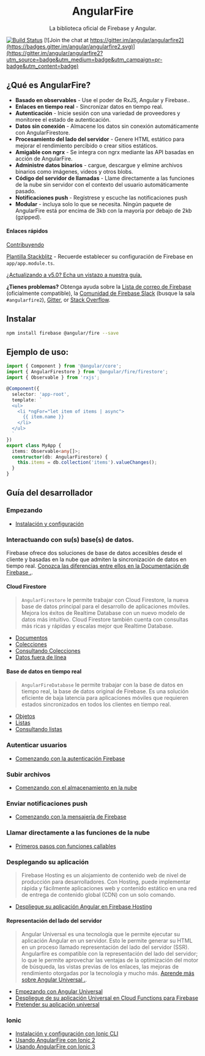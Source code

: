 <p align="center">
  <h1 align="center">AngularFire</h1>
  <p align="center">La biblioteca oficial de Firebase y Angular.</p>
</p>

[![Build Status](https://travis-ci.org/angular/angularfire2.svg?branch=master)](https://travis-ci.org/angular/angularfire2) [![Join the chat at https://gitter.im/angular/angularfire2](https://badges.gitter.im/angular/angularfire2.svg)](https://gitter.im/angular/angularfire2?utm_source=badge&utm_medium=badge&utm_campaign=pr-badge&utm_content=badge)

## ¿Qué es AngularFire?

- **Basado en observables** -  Use el poder de RxJS, Angular y Firebase..
- **Enlaces en tiempo real** - Sincronizar datos en tiempo real.
- **Autenticación** - Inicie sesión con una variedad de proveedores y monitoree el estado de autenticación.
- **Datos sin conexión** - Almacene los datos sin conexión automáticamente con AngularFirestore.
- **Procesamiento del lado del servidor** - Genere HTML estático para mejorar el rendimiento percibido o crear sitios estáticos.
- **Amigable con ngrx** - Se integra con ngrx mediante las API basadas en acción de AngularFire.
- **Administre datos binarios** - cargue, descargue y elimine archivos binarios como imágenes, videos y otros blobs.
- **Código del servidor de llamadas** - Llame directamente a las funciones de la nube sin servidor con el contexto del usuario automáticamente pasado.
- **Notificaciones push** - Regístrese y escuche las notificaciones push
- **Modular** - incluya solo lo que se necesita. Ningún paquete de AngularFire está por encima de 3kb con la mayoría por debajo de 2kb (gzipped).

#### Enlaces rápidos
[Contribuyendo](CONTRIBUTING.md)

[Plantilla Stackblitz](https://stackblitz.com/edit/angular-1iment) - Recuerde establecer su configuración de Firebase en `app/app.module.ts`.

[¿Actualizando a v5.0? Echa un vistazo a nuestra guía.](docs/version-5-upgrade.md)

**¿Tienes problemas?** Obtenga ayuda sobre la [Lista de correo de Firebase](https://groups.google.com/forum/#!forum/firebase-talk) (oficialmente compatible), la [Comunidad de Firebase Slack](https://firebase.community/) (busque la sala `#angularfire2`), [Gitter](https://gitter.im/angular/angularfire2), or [Stack Overflow](https://stackoverflow.com/questions/tagged/angularfire2).

## Instalar

```bash
npm install firebase @angular/fire --save
```

## Ejemplo de uso:

```ts
import { Component } from '@angular/core';
import { AngularFirestore } from '@angular/fire/firestore';
import { Observable } from 'rxjs';

@Component({
  selector: 'app-root',
  template: `
  <ul>
    <li *ngFor="let item of items | async">
      {{ item.name }}
    </li>
  </ul>
  `
})
export class MyApp {
  items: Observable<any[]>;
  constructor(db: AngularFirestore) {
    this.items = db.collection('items').valueChanges();
  }
}
```

## Guía del desarrollador

### Empezando

- [Instalación y configuración](docs/install-and-setup.md)

### Interactuando con su(s) base(s) de datos.

Firebase ofrece dos soluciones de base de datos accesibles desde el cliente y basadas en la nube que admiten la sincronización de datos en tiempo real. [Conozca las diferencias entre ellos en la Documentación de Firebase .](https://firebase.google.com/docs/firestore/rtdb-vs-firestore).

#### Cloud Firestore

> `AngularFirestore` le permite trabajar con Cloud Firestore, la nueva base de datos principal para el desarrollo de aplicaciones móviles. Mejora los éxitos de Realtime Database con un nuevo modelo de datos más intuitivo. Cloud Firestore también cuenta con consultas más ricas y rápidas y escalas mejor que Realtime Database.

- [Documentos](docs/firestore/documents.md)
- [Colecciones](docs/firestore/collections.md)
- [Consultando Colecciones](docs/firestore/querying-collections.md)
- [Datos fuera de línea](docs/firestore/offline-data.md)

#### Base de datos en tiempo real

> `AngularFireDatabase` le permite trabajar con la base de datos en tiempo real, la base de datos original de Firebase. Es una solución eficiente de baja latencia para aplicaciones móviles que requieren estados sincronizados en todos los clientes en tiempo real.

- [Objetos](docs/rtdb/objects.md)
- [Listas](docs/rtdb/lists.md)
- [Consultando listas](docs/rtdb/querying-lists.md)

### Autenticar usuarios

- [Comenzando con la autenticación Firebase](docs/auth/getting-started.md)

### Subir archivos
- [Comenzando con el almacenamiento en la nube](docs/storage/storage.md)

### Enviar notificaciones push
- [Comenzando con la mensajería de Firebase](docs/messaging/messaging.md)

### Llamar directamente a las funciones de la nube
- [Primeros pasos con funciones callables](docs/functions/functions.md)

### Desplegando su aplicación

> Firebase Hosting es un alojamiento de contenido web de nivel de producción para desarrolladores. Con Hosting, puede implementar rápida y fácilmente aplicaciones web y contenido estático en una red de entrega de contenido global (CDN) con un solo comando.

- [Despliegue su aplicación Angular en Firebase Hosting](docs/deploying-angularfire-to-firebase.md)

#### Representación del lado del servidor

>Angular Universal es una tecnología que le permite ejecutar su aplicación Angular en un servidor. Esto le permite generar su HTML en un proceso llamado representación del lado del servidor (SSR). Angularfire es compatible con la representación del lado del servidor; lo que le permite aprovechar las ventajas de la optimización del motor de búsqueda, las vistas previas de los enlaces, las mejoras de rendimiento otorgadas por la tecnología y mucho más. [Aprende más sobre Angular Universal .](https://angular.io/guide/universal).

- [Empezando con Angular Universal](docs/universal/getting-started.md)
- [Despliegue de su aplicación Universal en Cloud Functions para Firebase](docs/universal/cloud-functions.md)
- [Pretender su aplicación universal](docs/universal/prerendering.md)

### Ionic

- [Instalación y configuración con Ionic CLI](docs/ionic/cli.md)
- [Usando AngularFire con Ionic 2](docs/ionic/v2.md)
- [Usando AngularFire con Ionic 3](docs/ionic/v3.md)
